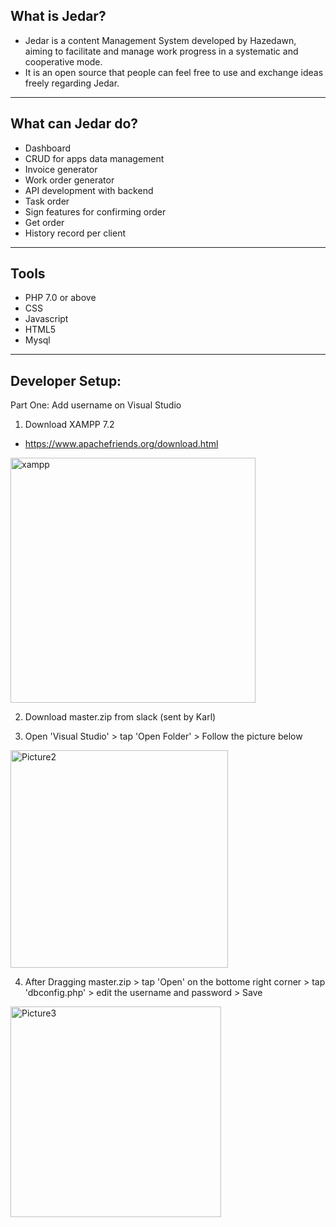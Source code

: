 ## What is Jedar?
- Jedar is a content Management System developed by Hazedawn, aiming to facilitate and manage work progress in a systematic and cooperative mode. 
- It is an open source that people can feel free to use and exchange ideas freely regarding Jedar. 
---

## What can Jedar do?
- Dashboard
- CRUD for apps data management
- Invoice generator
- Work order generator
- API development with backend
- Task order
- Sign features for confirming order
- Get order 
- History record per client
---

## Tools 
- PHP 7.0 or above
- CSS
- Javascript
- HTML5
- Mysql
---

## Developer Setup:
Part One: Add username on Visual Studio
1. Download XAMPP 7.2
- https://www.apachefriends.org/download.html
<img width="392" alt="xampp" src="https://user-images.githubusercontent.com/77263442/105158340-d688e200-5b48-11eb-8403-95c9f36c00e7.png">

2. Download master.zip from slack (sent by Karl)

3. Open 'Visual Studio' > tap 'Open Folder' > Follow the picture below 
<img width="348" alt="Picture2" src="https://user-images.githubusercontent.com/77263442/105159173-bdccfc00-5b49-11eb-8fc8-c792963fc951.png">

4. After Dragging master.zip > tap 'Open' on the bottome right corner > tap 'dbconfig.php' > edit the username and password > Save 
<img width="337" alt="Picture3" src="https://user-images.githubusercontent.com/77263442/105159872-8d399200-5b4a-11eb-84af-955dcb196f92.png">

